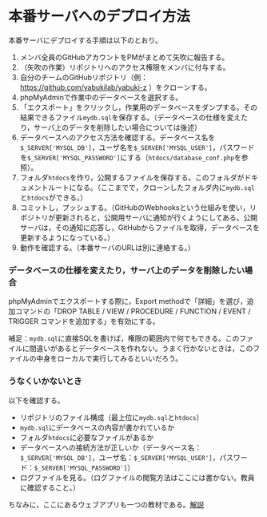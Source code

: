 # 本番サーバへのデプロイ方法

本番サーバにデプロイする手順は以下のとおり。

1. メンバ全員のGitHubアカウントをPMがまとめて矢吹に報告する。
1. （矢吹の作業）リポジトリへのアクセス権限をメンバに付与する。
1. 自分のチームのGitHubリポジトリ（例：https://github.com/yabukilab/yabuki-z ）をクローンする。
1. phpMyAdminで作業中のデータベースを選択する。
1. 「エクスポート」をクリックし，作業用のデータベースをダンプする。その結果できるファイル`mydb.sql`を保存する。（データベースの仕様を変えたり，サーバ上のデータを削除したい場合については後述）
1. データベースへのアクセス方法を確認する。データベース名を`$_SERVER['MYSQL_DB']`，ユーザ名を`$_SERVER['MYSQL_USER']`，パスワードを`$_SERVER['MYSQL_PASSWORD']`にする（`htdocs/database_conf.php`を参照）。
1. フォルダ`htdocs`を作り，公開するファイルを保存する。このフォルダがドキュメントルートになる。（ここまでで，クローンしたフォルダ内に`mydb.sql`と`htdocs`ができる。）
1. コミットし，プッシュする。（GitHubのWebhooksという仕組みを使い，リポジトリが更新されると，公開用サーバに通知が行くようにしてある。公開サーバは，その通知に応答し，GitHubからファイルを取得，データベースを更新するようになっている。）
1. 動作を確認する。（本番サーバのURLは別に連絡する。）

### データベースの仕様を変えたり，サーバ上のデータを削除したい場合

phpMyAdminでエクスポートする際に，Export methodで「詳細」を選び，追加コマンドの「DROP TABLE / VIEW / PROCEDURE / FUNCTION / EVENT / TRIGGER コマンドを追加する」を有効にする。

補足：`mydb.sql`に直接SQLを書けば，権限の範囲内で何でもできる。このファイルに間違いがあるとデータベースを作れない。うまく行かないときは，このファイルの中身をローカルで実行してみるといいだろう。

### うなくいかないとき

以下を確認する。

* リポジトリのファイル構成（最上位に`mydb.sql`と`htdocs`）
* `mydb.sql`にデータベースの内容が書かれているか
* フォルダ`htdocs`に必要なファイルがあるか
* データベースへの接続方法が正しいか（データベース名：`$_SERVER['MYSQL_DB']`，ユーザ名：`$_SERVER['MYSQL_USER']`，パスワード：`$_SERVER['MYSQL_PASSWORD']`）
* ログファイルを見る。（ログファイルの閲覧方法はここには書かない。教員に確認すること。）

ちなみに，ここにあるウェブアプリも一つの教材である。[解説](htdocs)
